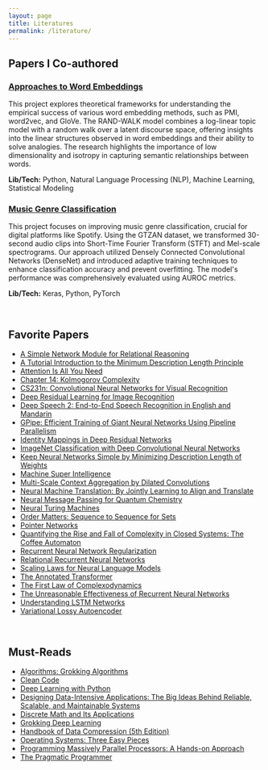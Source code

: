 ```yaml
---
layout: page
title: Literatures
permalink: /literature/
---
```


## Papers I Co-authored

### [Approaches to Word Embeddings](https://drive.google.com/file/d/1mqSpzT6-5HxN6t4KIJe_YOXpRjcSt1v9/view?usp=sharing)

This project explores theoretical frameworks for understanding the empirical success of various word embedding methods, such as PMI, word2vec, and GloVe. The RAND-WALK model combines a log-linear topic model with a random walk over a latent discourse space, offering insights into the linear structures observed in word embeddings and their ability to solve analogies. The research highlights the importance of low dimensionality and isotropy in capturing semantic relationships between words.

**Lib/Tech:** Python, Natural Language Processing (NLP), Machine Learning, Statistical Modeling


### [Music Genre Classification](https://drive.google.com/file/d/15gy7NEA2jYjNbQp4DDVthbyXqD7Rifo2/view?usp=sharing)

This project focuses on improving music genre classification, crucial for digital platforms like Spotify. Using the GTZAN dataset, we transformed 30-second audio clips into Short-Time Fourier Transform (STFT) and Mel-scale spectrograms. Our approach utilized Densely Connected Convolutional Networks (DenseNet) and introduced adaptive training techniques to enhance classification accuracy and prevent overfitting. The model's performance was comprehensively evaluated using AUROC metrics.

**Lib/Tech:** Keras, Python, PyTorch

<br>

## Favorite Papers

- [A Simple Network Module for Relational Reasoning](https://arxiv.org/abs/1706.01427)
- [A Tutorial Introduction to the Minimum Description Length Principle](https://arxiv.org/abs/1807.08303)
- [Attention Is All You Need](https://arxiv.org/abs/1706.03762)
- [Chapter 14: Kolmogorov Complexity](https://cs.calvin.edu/curriculum/cs/374/KC.pdf)
- [CS231n: Convolutional Neural Networks for Visual Recognition](https://cs231n.github.io/)
- [Deep Residual Learning for Image Recognition](https://arxiv.org/abs/1512.03385)
- [Deep Speech 2: End-to-End Speech Recognition in English and Mandarin](https://arxiv.org/abs/1512.02595)
- [GPipe: Efficient Training of Giant Neural Networks Using Pipeline Parallelism](https://arxiv.org/abs/1811.06965)
- [Identity Mappings in Deep Residual Networks](https://arxiv.org/abs/1603.05027)
- [ImageNet Classification with Deep Convolutional Neural Networks](https://papers.nips.cc/paper/4824-imagenet-classification-with-deep-convolutional-neural-networks.pdf)
- [Keep Neural Networks Simple by Minimizing Description Length of Weights](https://arxiv.org/abs/1505.08066)
- [Machine Super Intelligence](https://arxiv.org/abs/1505.01540)
- [Multi-Scale Context Aggregation by Dilated Convolutions](https://arxiv.org/abs/1511.07122)
- [Neural Machine Translation: By Jointly Learning to Align and Translate](https://arxiv.org/abs/1409.0473)
- [Neural Message Passing for Quantum Chemistry](https://arxiv.org/abs/1704.01212)
- [Neural Turing Machines](https://arxiv.org/abs/1410.5401)
- [Order Matters: Sequence to Sequence for Sets](https://arxiv.org/abs/1511.06391)
- [Pointer Networks](https://arxiv.org/abs/1506.03134)
- [Quantifying the Rise and Fall of Complexity in Closed Systems: The Coffee Automaton](https://arxiv.org/abs/2101.12112)
- [Recurrent Neural Network Regularization](https://arxiv.org/abs/1409.2329)
- [Relational Recurrent Neural Networks](https://arxiv.org/abs/1806.01822)
- [Scaling Laws for Neural Language Models](https://arxiv.org/abs/2001.08361)
- [The Annotated Transformer](https://arxiv.org/abs/1803.02155)
- [The First Law of Complexodynamics](https://arxiv.org/abs/1203.4973)
- [The Unreasonable Effectiveness of Recurrent Neural Networks](http://karpathy.github.io/2015/05/21/rnn-effectiveness/)
- [Understanding LSTM Networks](https://colah.github.io/posts/2015-08-Understanding-LSTMs/)
- [Variational Lossy Autoencoder](https://arxiv.org/abs/1611.02731)

<br> 

## Must-Reads

- [Algorithms: Grokking Algorithms](https://www.manning.com/books/grokking-algorithms)
- [Clean Code](https://www.amazon.com/Clean-Code-Handbook-Software-Craftsmanship/dp/0132350882)
- [Deep Learning with Python](https://www.manning.com/books/deep-learning-with-python)
- [Designing Data-Intensive Applications: The Big Ideas Behind Reliable, Scalable, and Maintainable Systems](https://dataintensive.net/)
- [Discrete Math and Its Applications](https://www.amazon.com/Discrete-Mathematics-Applications-Susanna-Epp/dp/0495391328)
- [Grokking Deep Learning](https://www.manning.com/books/grokking-deep-learning)
- [Handbook of Data Compression (5th Edition)](https://www.springer.com/gp/book/9781848829023)
- [Operating Systems: Three Easy Pieces](https://pages.cs.wisc.edu/~remzi/OSTEP/)
- [Programming Massively Parallel Processors: A Hands-on Approach](https://www.elsevier.com/books/programming-massively-parallel-processors/kirk/978-0-12-385963-1)
- [The Pragmatic Programmer](https://pragprog.com/titles/tpp20/the-pragmatic-programmer-20th-anniversary-edition/)

